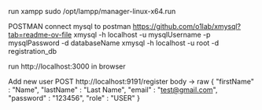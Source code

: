 run xampp
sudo /opt/lampp/manager-linux-x64.run


POSTMAN
connect mysql to postman
https://github.com/o1lab/xmysql?tab=readme-ov-file
xmysql -h localhost -u mysqlUsername -p mysqlPassword -d databaseName
xmysql -h localhost -u root -d registration_db

run http://localhost:3000 in browser

Add new user
POST http://localhost:9191/register
body -> raw
{
    "firstName" : "Name",
    "lastName" : "Last Name",
    "email" : "test@gmail.com",
    "password" : "123456",
    "role" : "USER"
}
